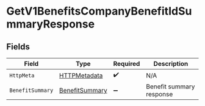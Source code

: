 # GetV1BenefitsCompanyBenefitIdSummaryResponse


## Fields

| Field                                                       | Type                                                        | Required                                                    | Description                                                 |
| ----------------------------------------------------------- | ----------------------------------------------------------- | ----------------------------------------------------------- | ----------------------------------------------------------- |
| `HttpMeta`                                                  | [HTTPMetadata](../../Models/Components/HTTPMetadata.md)     | :heavy_check_mark:                                          | N/A                                                         |
| `BenefitSummary`                                            | [BenefitSummary](../../Models/Components/BenefitSummary.md) | :heavy_minus_sign:                                          | Benefit summary response                                    |